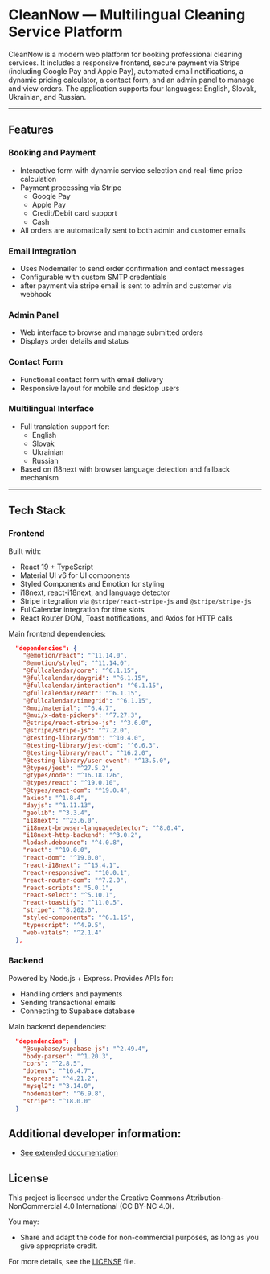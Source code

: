 # CleanNow — Multilingual Cleaning Service Platform

CleanNow is a modern web platform for booking professional cleaning services. It includes a responsive frontend, secure payment via Stripe (including Google Pay and Apple Pay), automated email notifications, a dynamic pricing calculator, a contact form, and an admin panel to manage and view orders. The application supports four languages: English, Slovak, Ukrainian, and Russian.

---

## Features

### Booking and Payment

- Interactive form with dynamic service selection and real-time price calculation
- Payment processing via Stripe
  - Google Pay
  - Apple Pay
  - Credit/Debit card support
  - Cash
- All orders are automatically sent to both admin and customer emails

### Email Integration

- Uses Nodemailer to send order confirmation and contact messages
- Configurable with custom SMTP credentials
- after payment via stripe email is sent to admin and customer via webhook

### Admin Panel

- Web interface to browse and manage submitted orders
- Displays order details and status

### Contact Form

- Functional contact form with email delivery
- Responsive layout for mobile and desktop users

### Multilingual Interface

- Full translation support for:
  - English
  - Slovak
  - Ukrainian
  - Russian
- Based on i18next with browser language detection and fallback mechanism

---

## Tech Stack

### Frontend

Built with:

- React 19 + TypeScript
- Material UI v6 for UI components
- Styled Components and Emotion for styling
- i18next, react-i18next, and language detector
- Stripe integration via `@stripe/react-stripe-js` and `@stripe/stripe-js`
- FullCalendar integration for time slots
- React Router DOM, Toast notifications, and Axios for HTTP calls

Main frontend dependencies:

```json
  "dependencies": {
    "@emotion/react": "^11.14.0",
    "@emotion/styled": "^11.14.0",
    "@fullcalendar/core": "^6.1.15",
    "@fullcalendar/daygrid": "^6.1.15",
    "@fullcalendar/interaction": "^6.1.15",
    "@fullcalendar/react": "^6.1.15",
    "@fullcalendar/timegrid": "^6.1.15",
    "@mui/material": "^6.4.7",
    "@mui/x-date-pickers": "^7.27.3",
    "@stripe/react-stripe-js": "^3.6.0",
    "@stripe/stripe-js": "^7.2.0",
    "@testing-library/dom": "^10.4.0",
    "@testing-library/jest-dom": "^6.6.3",
    "@testing-library/react": "^16.2.0",
    "@testing-library/user-event": "^13.5.0",
    "@types/jest": "^27.5.2",
    "@types/node": "^16.18.126",
    "@types/react": "^19.0.10",
    "@types/react-dom": "^19.0.4",
    "axios": "^1.8.4",
    "dayjs": "^1.11.13",
    "geolib": "^3.3.4",
    "i18next": "^23.6.0",
    "i18next-browser-languagedetector": "^8.0.4",
    "i18next-http-backend": "^3.0.2",
    "lodash.debounce": "^4.0.8",
    "react": "^19.0.0",
    "react-dom": "^19.0.0",
    "react-i18next": "^15.4.1",
    "react-responsive": "^10.0.1",
    "react-router-dom": "^7.2.0",
    "react-scripts": "5.0.1",
    "react-select": "^5.10.1",
    "react-toastify": "^11.0.5",
    "stripe": "^8.202.0",
    "styled-components": "^6.1.15",
    "typescript": "^4.9.5",
    "web-vitals": "^2.1.4"
  },
```

### Backend

Powered by Node.js + Express. Provides APIs for:

- Handling orders and payments
- Sending transactional emails
- Connecting to Supabase database

Main backend dependencies:

```json
  "dependencies": {
    "@supabase/supabase-js": "^2.49.4",
    "body-parser": "^1.20.3",
    "cors": "^2.8.5",
    "dotenv": "^16.4.7",
    "express": "^4.21.2",
    "mysql2": "^3.14.0",
    "nodemailer": "^6.9.8",
    "stripe": "^18.0.0"
  }
```

## Additional developer information:

- [See extended documentation](./docs/README.md)

## License

This project is licensed under the Creative Commons Attribution-NonCommercial 4.0 International (CC BY-NC 4.0). 

You may:
- Share and adapt the code for non-commercial purposes, as long as you give appropriate credit.

For more details, see the [LICENSE](./LICENSE) file.

